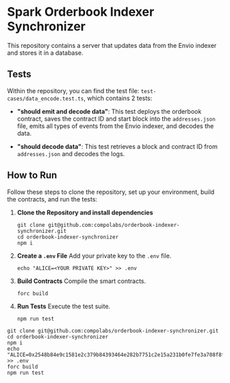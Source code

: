# Spark Orderbook Indexer Synchronizer

This repository contains a server that updates data from the Envio indexer and stores it in a database.

## Tests

Within the repository, you can find the test file: `test-cases/data_encode.test.ts`, which contains 2 tests:

- **"should emit and decode data"**: This test deploys the orderbook contract, saves the contract ID and start block into the `addresses.json` file, emits all types of events from the Envio indexer, and decodes the data.

- **"should decode data"**: This test retrieves a block and contract ID from `addresses.json` and decodes the logs.

## How to Run

Follow these steps to clone the repository, set up your environment, build the contracts, and run the tests:

1. **Clone the Repository and install dependencies**
   ```
   git clone git@github.com:compolabs/orderbook-indexer-synchronizer.git
   cd orderbook-indexer-synchronizer
   npm i
   ```

2. **Create a `.env` File**
   Add your private key to the `.env` file.
   ```
   echo "ALICE=<YOUR PRIVATE KEY>" >> .env
   ```

3. **Build Contracts**
   Compile the smart contracts.
   ```
   forc build
   ```

4. **Run Tests**
   Execute the test suite.
   ```
   npm run test
   ```


```
git clone git@github.com:compolabs/orderbook-indexer-synchronizer.git
cd orderbook-indexer-synchronizer
npm i
echo "ALICE=0x2548b84e9c1581e2c379b84393464e282b7751c2e15a231b0fe7fe3a708f8fd3" >> .env
forc build
npm run test
```
